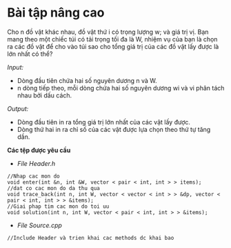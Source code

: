 # Bài tập nâng cao

Cho n đồ vật khác nhau, đồ vật thứ i có trọng lượng w; và giá trị vị. Bạn mang theo một chiếc túi có tải trọng tối đa là W, nhiệm vụ của bạn là chọn ra các đồ vật để cho vào túi sao cho tổng giá trị của các đồ vật lấy được là lớn nhất có thể?

_Input:_

-   Dòng đầu tiên chứa hai số nguyên dương n và W.
-   n dòng tiếp theo, mỗi dòng chứa hai số nguyên dương wi và vi phân tách nhau bởi dấu cách.

_Output:_

-   Dòng đầu tiên in ra tổng giá trị lớn nhất của các vật lấy được.
-   Dòng thứ hai in ra chỉ số của các vật được lựa chọn theo thứ tự tăng dần.

**Các tệp được yêu cầu**

-   _File Header.h_

```
//Nhap cac mon do
void enter(int &n, int &W, vector < pair < int, int > > items);
//dat co cac mon do da thu qua
void trace_back(int n, int W, vector < vector < int > > &dp, vector < pair < int, int > > &items);
//Giai phap tim cac mon do toi uu
void solution(int n, int W, vector < pair < int, int > > &items);
```

-   _File Source.cpp_

```
//Include Header và trien khai cac methods dc khai bao

```
